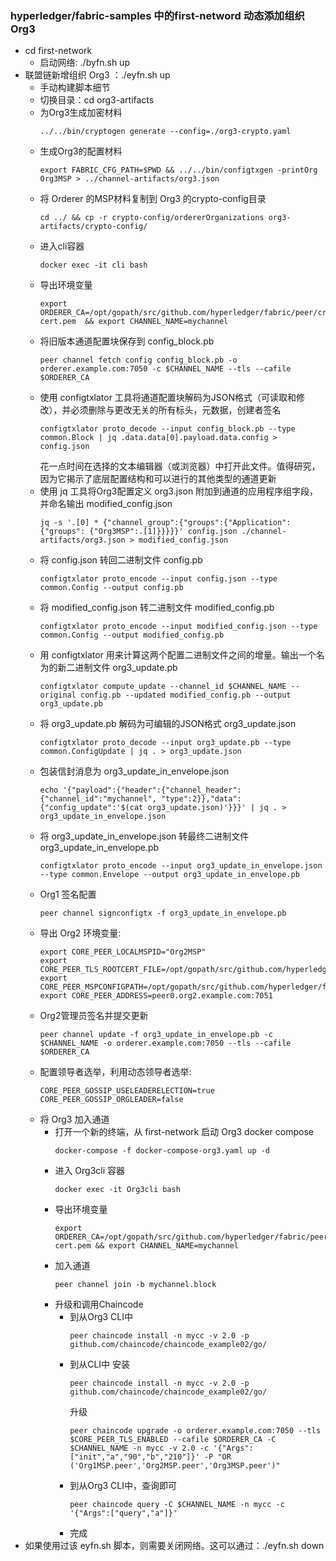 ### hyperledger/fabric-samples 中的first-netword 动态添加组织Org3
  * cd first-network
    * 启动网络: ./byfn.sh up
  * 联盟链新增组织 Org3 ：./eyfn.sh up
    * 手动构建脚本细节
    * 切换目录：cd org3-artifacts
    * 为Org3生成加密材料
      ``` 
      ../../bin/cryptogen generate --config=./org3-crypto.yaml
      ```
    * 生成Org3的配置材料
      ``` 
      export FABRIC_CFG_PATH=$PWD && ../../bin/configtxgen -printOrg Org3MSP > ../channel-artifacts/org3.json
      ```
    * 将 Orderer 的MSP材料复制到 Org3 的crypto-config目录
      ```
      cd ../ && cp -r crypto-config/ordererOrganizations org3-artifacts/crypto-config/
      ```  
    * 进入cli容器
      ```
      docker exec -it cli bash
      ```
    * 导出环境变量
      ```
      export ORDERER_CA=/opt/gopath/src/github.com/hyperledger/fabric/peer/crypto/ordererOrganizations/example.com/orderers/orderer.example.com/msp/tlscacerts/tlsca.example.com-cert.pem  && export CHANNEL_NAME=mychannel
      ```
    * 将旧版本通道配置块保存到 config_block.pb 
      ```
      peer channel fetch config config_block.pb -o orderer.example.com:7050 -c $CHANNEL_NAME --tls --cafile $ORDERER_CA
      ```
    * 使用 configtxlator 工具将通道配置块解码为JSON格式（可读取和修改），并必须删除与更改无关的所有标头，元数据，创建者签名
      ```
      configtxlator proto_decode --input config_block.pb --type common.Block | jq .data.data[0].payload.data.config > config.json
      ```
      花一点时间在选择的文本编辑器（或浏览器）中打开此文件。值得研究，因为它揭示了底层配置结构和可以进行的其他类型的通道更新
    * 使用 jq 工具将Org3配置定义 org3.json 附加到通道的应用程序组字段，并命名输出 modified_config.json 
      ```
      jq -s '.[0] * {"channel_group":{"groups":{"Application":{"groups": {"Org3MSP":.[1]}}}}}' config.json ./channel-artifacts/org3.json > modified_config.json
      ```
    * 将 config.json 转回二进制文件 config.pb
      ```
      configtxlator proto_encode --input config.json --type common.Config --output config.pb
      ```
    * 将 modified_config.json 转二进制文件 modified_config.pb
      ```
      configtxlator proto_encode --input modified_config.json --type common.Config --output modified_config.pb
      ```
    * 用 configtxlator 用来计算这两个配置二进制文件之间的增量。输出一个名为的新二进制文件 org3_update.pb
      ```
      configtxlator compute_update --channel_id $CHANNEL_NAME --original config.pb --updated modified_config.pb --output org3_update.pb
      ```
    * 将 org3_update.pb 解码为可编辑的JSON格式 org3_update.json
      ```
      configtxlator proto_decode --input org3_update.pb --type common.ConfigUpdate | jq . > org3_update.json
      ```
    * 包装信封消息为 org3_update_in_envelope.json
      ```
      echo '{"payload":{"header":{"channel_header":{"channel_id":"mychannel", "type":2}},"data":{"config_update":'$(cat org3_update.json)'}}}' | jq . > org3_update_in_envelope.json
      ```
    * 将 org3_update_in_envelope.json 转最终二进制文件 org3_update_in_envelope.pb
      ```
      configtxlator proto_encode --input org3_update_in_envelope.json --type common.Envelope --output org3_update_in_envelope.pb
      ```
    * Org1 签名配置
      ```
      peer channel signconfigtx -f org3_update_in_envelope.pb
      ```
    * 导出 Org2 环境变量: 
      ```     
      export CORE_PEER_LOCALMSPID="Org2MSP"
      export CORE_PEER_TLS_ROOTCERT_FILE=/opt/gopath/src/github.com/hyperledger/fabric/peer/crypto/peerOrganizations/org2.example.com/peers/peer0.org2.example.com/tls/ca.crt
      export CORE_PEER_MSPCONFIGPATH=/opt/gopath/src/github.com/hyperledger/fabric/peer/crypto/peerOrganizations/org2.example.com/users/Admin@org2.example.com/msp
      export CORE_PEER_ADDRESS=peer0.org2.example.com:7051
      ```
    * Org2管理员签名并提交更新 
      ```
      peer channel update -f org3_update_in_envelope.pb -c $CHANNEL_NAME -o orderer.example.com:7050 --tls --cafile $ORDERER_CA
      ```
    * 配置领导者选举，利用动态领导者选举:
      ``` 
      CORE_PEER_GOSSIP_USELEADERELECTION=true
      CORE_PEER_GOSSIP_ORGLEADER=false
      ```
    * 将 Org3 加入通道
      * 打开一个新的终端，从 first-network 启动 Org3 docker compose 
        ```
        docker-compose -f docker-compose-org3.yaml up -d
        ```
      * 进入 Org3cli 容器
        ```
        docker exec -it Org3cli bash
        ```
      * 导出环境变量
        ```
        export ORDERER_CA=/opt/gopath/src/github.com/hyperledger/fabric/peer/crypto/ordererOrganizations/example.com/orderers/orderer.example.com/msp/tlscacerts/tlsca.example.com-cert.pem && export CHANNEL_NAME=mychannel
        ``` 
      * 加入通道
        ```
        peer channel join -b mychannel.block
        ```     
      * 升级和调用Chaincode
        * 到从Org3 CLI中
          ```
          peer chaincode install -n mycc -v 2.0 -p github.com/chaincode/chaincode_example02/go/
          ```
        * 到从CLI中
          安装 
          ```
          peer chaincode install -n mycc -v 2.0 -p github.com/chaincode/chaincode_example02/go/
          ```
          升级
          ```
          peer chaincode upgrade -o orderer.example.com:7050 --tls $CORE_PEER_TLS_ENABLED --cafile $ORDERER_CA -C $CHANNEL_NAME -n mycc -v 2.0 -c '{"Args":["init","a","90","b","210"]}' -P "OR ('Org1MSP.peer','Org2MSP.peer','Org3MSP.peer')"
          ```
        * 到从Org3 CLI中，查询即可
          ```
          peer chaincode query -C $CHANNEL_NAME -n mycc -c '{"Args":["query","a"]}'
          ```
        * 完成    
  * 如果使用过该 eyfn.sh 脚本，则需要关闭网络。这可以通过：./eyfn.sh down